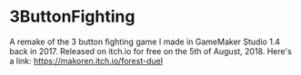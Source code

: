# 3ButtonFighting
A remake of the 3 button fighting game I made in GameMaker Studio 1.4 back in 2017. Released on itch.io for free on the 5th of August, 2018. Here's a link: https://makoren.itch.io/forest-duel
